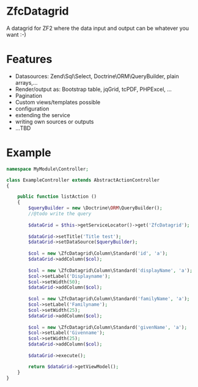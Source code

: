 ZfcDatagrid
===========

A datagrid for ZF2 where the data input and output can be whatever you want :-)


Features
===========
* Datasources: Zend\Sql\Select, Doctrine\ORM\QueryBuilder, plain arrays,...
* Render/output as: Bootstrap table, jqGrid, tcPDF, PHPExcel, ...
* Pagination
* Custom views/templates possible
* configuration
* extending the service
* writing own sources or outputs
* ...TBD

Example
===========

```PHP
namespace MyModule\Controller;

class ExampleController extends AbstractActionController
{

    public function listAction ()
    {
        $queryBuilder = new \Doctrine\ORM\QueryBuilder();
        //@todo write the query
        
        $dataGrid = $this->getServiceLocator()->get('ZfcDatagrid');
        
        $dataGrid->setTitle('Title test');
        $dataGrid->setDataSource($queryBuilder);
        
        $col = new \ZfcDatagrid\Column\Standard('id', 'a');
        $dataGrid->addColumn($col);
        
        $col = new \ZfcDatagrid\Column\Standard('displayName', 'a');
        $col->setLabel('Displayname');
        $col->setWidth(50);
        $dataGrid->addColumn($col);
        
        $col = new \ZfcDatagrid\Column\Standard('familyName', 'a');
        $col->setLabel('Familyname');
        $col->setWidth(25);
        $dataGrid->addColumn($col);
        
        $col = new \ZfcDatagrid\Column\Standard('givenName', 'a');
        $col->setLabel('Givenname');
        $col->setWidth(25);
        $dataGrid->addColumn($col);
        
        $dataGrid->execute();

        return $dataGrid->getViewModel();
    }
}
```
